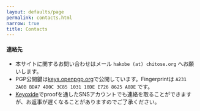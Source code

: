 ```yaml
---
layout: defaults/page
permalink: contacts.html
narrow: true
title: Contacts
---
```


#### 連絡先

- 本サイトに関するお問い合わせはメール `hakobe (at) chitose.org` へお願いします。
- PGP公開鍵は[keys.openpgp.org](https://keys.openpgp.org)で公開しています。Fingerprintは
  ```A231 2A0B BDA7 4D0C 3C85 1031 10DE E726 8625 A8DE```
  です。
- [Keyoxide](https://keyoxide.org/A2312A0BBDA74D0C3C85103110DEE7268625A8DE)でproofを通したSNSアカウントでも連絡を取ることができますが、お返事が遅くなることがありますのでご了承ください。
